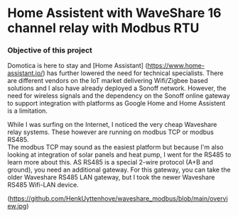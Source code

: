 # Home Assistent with WaveShare 16 channel relay with Modbus RTU

### Objective of this project
Domotica is here to stay and [Home Assistant] (https://www.home-assistant.io/) has further lowered the need for technical specialists.
There are different vendors on the IoT market delivering Wifi/Zigbee based solutions and I also have already deployed a Sonoff network.
However, the need for wireless signals and the dependency on the Sonoff online gateway to support integration with platforms as Google Home and Home Assistent is a limitation.

While I was surfing on the Internet, I noticed the very cheap Waveshare relay systems.  These however are running on modbus TCP or modbus RS485.  
The modbus TCP may sound as the easiest platform but because I'm also looking at integration of solar panels and heat pump, I went for the RS485 to learn more about this.
AS RS485 is a special 2-wire protocol (A+B and ground), you need an additional gateway.  For this gateway, you can take the older Waveshare RS485 LAN gateway, but I took the newer Waveshare RS485 Wifi-LAN device.

(https://github.com/HenkUyttenhove/waveshare_modbus/blob/main/overview.jpg)




